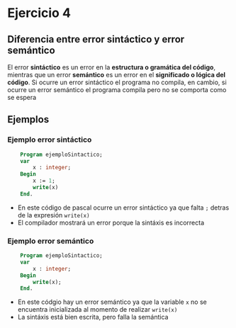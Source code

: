 # Ejercicio 4

## Diferencia entre error sintáctico y error semántico
El error **sintáctico** es un error en la **estructura o gramática del código**, mientras que un error **semántico** es un error en el **significado o lógica del código**. Si ocurre un error sintáctico el programa no compila, en cambio, si ocurre un error semántico el programa compila pero no se comporta como se espera

## Ejemplos
### Ejemplo error sintáctico
```Pascal
    Program ejemploSintactico;
    var
        x : integer;
    Begin
        x := 1;
        write(x)
    End.
```
- En este código de pascal ocurre un error sintáctico ya que falta `;` detras de la expresión `write(x)`
- El compilador mostrará un error porque la sintáxis es incorrecta
### Ejemplo error semántico
```Pascal
    Program ejemploSintactico;
    var
        x : integer;
    Begin
        write(x);
    End.
```
- En este códgio hay un error semántico ya que la variable `x` no se encuentra inicializada al momento de realizar `write(x)`
- La sintáxis está bien escrita, pero falla la semántica